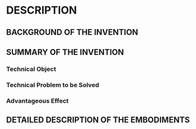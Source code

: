 # DESCRIPTION

## BACKGROUND OF THE INVENTION

## SUMMARY OF THE INVENTION

### Technical Object

### Technical Problem to be Solved

### Advantageous Effect

## DETAILED DESCRIPTION OF THE EMBODIMENTS

